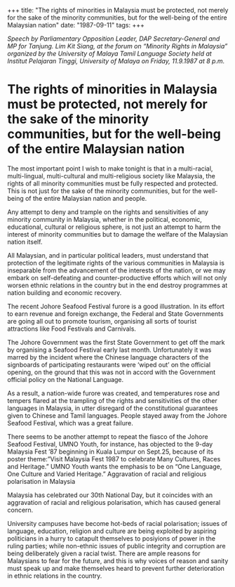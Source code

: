 +++ 
title: "The rights of minorities in Malaysia must be protected, not merely for the sake of the minority communities, but for the well-being of the entire Malaysian nation"
date: "1987-09-11"
tags:
+++

_Speech by Parliamentary Opposition Leader, DAP Secretary-General and MP for Tanjung. Lim Kit Siang, at the forum on “Minority Rights in Malaysia” organized by the University of Malaya Tamil Language Society held at Institut Pelajaran Tinggi, University of Malaya on Friday, 11.9.1987 at 8 p.m._

# The rights of minorities in Malaysia must be protected, not merely for the sake of the minority communities, but for the well-being of the entire Malaysian nation			

The most important point I wish to make tonight is that in a multi-racial, multi-lingual, multi-cultural and multi-religious society like Malaysia, the rights of all minority communities must be fully respected and protected. This is not just for the sake of the minority communities, but for the well-being of the entire Malaysian nation and people.</u>

Any attempt to deny and trample on the rights and sensitivities of any minority community in Malaysia, whether in the political, economic, educational, cultural or religious sphere, is not just an attempt to harm the interest of minority communities but to damage the welfare of the Malaysian nation itself.

All Malaysian, and in particular political leaders, must understand that protection of the legitimate rights of the various communities in Malaysia is inseparable from the advancement of the interests of the nation, or we may embark on self-defeating and counter-productive efforts which will not only worsen ethnic relations in the country but in the end destroy programmes at nation building and economic recovery.

The recent Johore Seafood Festival furore is a good illustration. In its effort to earn revenue and foreign exchange, the Federal and State Governments are going all out to promote tourism, organising all sorts of tourist attractions like Food Festivals and Carnivals.

The Johore Government was the first State Government to get off the mark by organising a Seafood Festival early last month. Unfortunately it was marred by the incident where the Chinese language characters of the signboards of participating restaurants were ‘wiped out’ on the official opening, on the ground that this was not in accord with the Government official policy on the National Language.

As a result, a nation-wide furore was created, and temperatures rose and tempers flared at the trampling of the rights and sensitivities of the other languages in Malaysia, in utter disregard of the constitutional guarantees given to Chinese and Tamil languages. People stayed away from the Johore Seafood Festival, which was a great failure.

There seems to be another attempt to repeat the fiasco of the Johore Seafood Festival, UMNO Youth, for instance, has objected to the 9-day Malaysia Fest ’87 beginning in Kuala Lumpur on Sept.25, because of its poster theme:”Visit Malaysia Fest 1987 to celebrate Many Cultures, Races and Heritage.” UMNO Youth wants the emphasis to be on “One Language, One Culture and Varied Heritage.”
Aggravation of racial and religious polarisation in Malaysia

Malaysia has celebrated our 30th National Day, but it coincides with an aggravation of racial and religious polarisation, which has caused general concern.

University campuses have become hot-beds of racial polarisation; issues of language, education, religion and culture are being exploited by aspiring politicians in a hurry to catapult themselves to posiyions of power in the ruling parties; while non-ethnic issues of public integrity and corruption are being deliberately given a racial twist. There are ample reasons for Malaysians to fear for the future, and this is why voices of reason and sanity must speak up and make themselves heard to prevent further deterioration in ethnic relations in the country.
 
